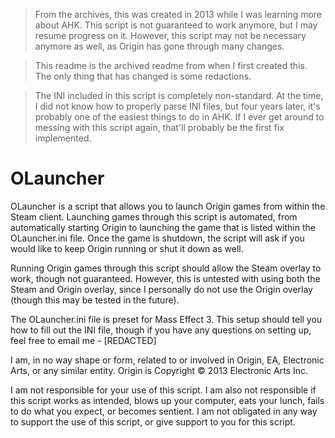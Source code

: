 > From the archives, this was created in 2013 while I was learning more about AHK. This script is not guaranteed to work anymore, but I may resume progress on it. However, this script may not be necessary anymore as well, as Origin has gone through many changes.

> This readme is the archived readme from when I first created this. The only thing that has changed is some redactions.

> The INI included in this script is completely non-standard. At the time, I did not know how to properly parse INI files, but four years later, it's probably one of the easiest things to do in AHK. If I ever get around to messing with this script again, that'll probably be the first fix implemented.

# OLauncher

OLauncher is a script that allows you to launch Origin games from within
the Steam client.  Launching games through this script is automated,
from automatically starting Origin to launching the game that is listed
within the OLauncher.ini file.  Once the game is shutdown, the script
will ask if you would like to keep Origin running or shut it down as
well.

Running Origin games through this script should allow the Steam overlay
to work, though not guaranteed.  However, this is untested with using
both the Steam and Origin overlay, since I personally do not use the
Origin overlay (though this may be tested in the future).

The OLauncher.ini file is preset for Mass Effect 3.  This setup should
tell you how to fill out the INI file, though if you have any questions
on setting up, feel free to email me - [REDACTED]

I am, in no way shape or form, related to or involved in Origin, EA,
Electronic Arts, or any similar entity.  Origin is Copyright © 2013
Electronic Arts Inc.

I am not responsible for your use of this script.  I am also not
responsible if this script works as intended, blows up your computer,
eats your lunch, fails to do what you expect, or becomes sentient. I
am not obligated in any way to support the use of this script, or give
support to you for this script.
